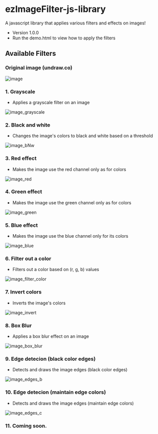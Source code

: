 # ezImageFilter-js-library
A javascript library that applies various filters and effects on images!
* Version 1.0.0
* Run the demo.html to view how to apply the filters

## Available Filters
### Original image (undraw.co)
![image](https://user-images.githubusercontent.com/97324894/164028944-aed012bd-78f8-4eaf-ad5d-af399ef4d162.png)

### 1.  Grayscale
* Applies a grayscale filter on an image

![image_grayscale](https://user-images.githubusercontent.com/97324894/164029706-ecc928d1-6906-4f6e-a9a7-58d021a69ac1.png)

### 2.  Black and white
* Changes the image's colors to black and white based on a threshold

![image_bNw](https://user-images.githubusercontent.com/97324894/164029714-eb00281c-7481-4f2f-91dc-2bb3d487b2aa.png)

### 3.  Red effect
* Makes the image use the red channel only as for colors

![image_red](https://user-images.githubusercontent.com/97324894/164029726-8888f54f-af0c-4ba7-83e1-00b05e8807be.png)

### 4.  Green effect
* Makes the image use the green channel only as for colors

![image_green](https://user-images.githubusercontent.com/97324894/164029731-1be62711-80d8-400d-a713-82093c3af8e6.png)

### 5.  Blue effect
* Makes the image use the blue channel only for its colors

![image_blue](https://user-images.githubusercontent.com/97324894/164029747-f9faa7a5-9e04-49a4-b0df-f1bf4f4c4d12.png)

### 6.  Filter out a color
* Filters out a color based on (r, g, b) values

![image_filter_color](https://user-images.githubusercontent.com/97324894/164029764-a6869544-907c-4de4-a9a5-730afd95672f.png)

### 7.  Invert colors
* Inverts the image's colors

![image_invert](https://user-images.githubusercontent.com/97324894/164029778-06c5d708-3941-4d85-8463-8fc6edb91f1d.png)

### 8.  Box Blur
* Applies a box blur effect on an image 

![image_box_blur](https://user-images.githubusercontent.com/97324894/164029788-17276eef-b344-4287-b588-2e96200a4a96.png)

### 9.  Edge detecion (black color edges)
* Detects and draws the image edges (black color edges)

![image_edges_b](https://user-images.githubusercontent.com/97324894/164029811-f6808faf-c540-43b7-8fa5-abf0af96280c.png)

### 10.  Edge detecion (maintain edge colors)
* Detects and draws the image edges (maintain edge colors)

![image_edges_c](https://user-images.githubusercontent.com/97324894/164029819-938868f8-12f7-4daf-880c-a53045219254.png)

### 11. Coming soon.

